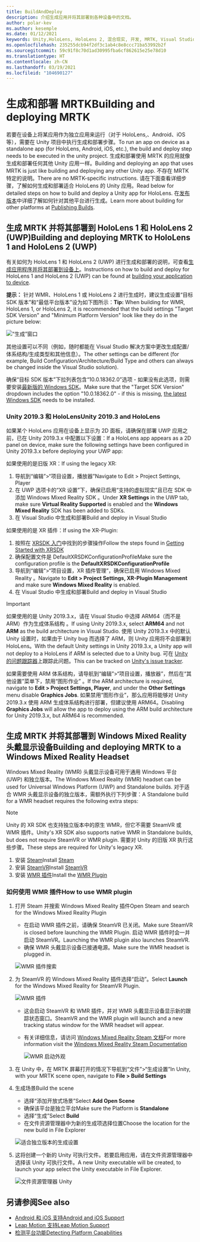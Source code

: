 ```yaml
---
title: BuildAndDeploy
description: 介绍生成应用并将其部署到各种设备中的文档。
author: polar-kev
ms.author: kesemple
ms.date: 01/12/2021
keywords: Unity,HoloLens, HoloLens 2, 混合现实, 开发, MRTK, Visual Studio, Android, IOS
ms.openlocfilehash: 235255dcb94f2df3c1ab4c8e8ccc71ba53992b2f
ms.sourcegitcommit: 59c91f8c70d1ad30995fba6cf862615e25e78d10
ms.translationtype: HT
ms.contentlocale: zh-CN
ms.lasthandoff: 03/19/2021
ms.locfileid: "104690127"
---
```

# <a name="building-and-deploying-mrtk"></a><span data-ttu-id="4aa90-104">生成和部署 MRTK</span><span class="sxs-lookup"><span data-stu-id="4aa90-104">Building and deploying MRTK</span></span>

<span data-ttu-id="4aa90-105">若要在设备上将某应用作为独立应用来运行（对于 HoloLens,、Android、iOS 等），需要在 Unity 项目中执行生成和部署步骤。</span><span class="sxs-lookup"><span data-stu-id="4aa90-105">To run an app on device as a standalone app (for HoloLens, Android, iOS, etc.), the build and deploy step needs to be executed in the unity project.</span></span> <span data-ttu-id="4aa90-106">生成和部署使用 MRTK 的应用就像生成和部署任何其他 Unity 应用一样。</span><span class="sxs-lookup"><span data-stu-id="4aa90-106">Building and deploying an app that uses MRTK is just like building and deploying any other Unity app.</span></span> <span data-ttu-id="4aa90-107">不存在 MRTK 特定的说明。</span><span class="sxs-lookup"><span data-stu-id="4aa90-107">There are no MRTK-specific instructions.</span></span> <span data-ttu-id="4aa90-108">请在下面查看详细步骤，了解如何生成和部署适合 HoloLens 的 Unity 应用。</span><span class="sxs-lookup"><span data-stu-id="4aa90-108">Read below for detailed steps on how to build and deploy a Unity app for HoloLens.</span></span>  <span data-ttu-id="4aa90-109">在[发布版本](https://docs.unity3d.com/Manual/PublishingBuilds.html)中详细了解如何针对其他平台进行生成。</span><span class="sxs-lookup"><span data-stu-id="4aa90-109">Learn more about building for other platforms at [Publishing Builds](https://docs.unity3d.com/Manual/PublishingBuilds.html).</span></span>

## <a name="building-and-deploying-mrtk-to-hololens-1-and-hololens-2-uwp"></a><span data-ttu-id="4aa90-110">生成 MRTK 并将其部署到 HoloLens 1 和 HoloLens 2 (UWP)</span><span class="sxs-lookup"><span data-stu-id="4aa90-110">Building and deploying MRTK to HoloLens 1 and HoloLens 2 (UWP)</span></span>

<span data-ttu-id="4aa90-111">有关如何为 HoloLens 1 和 HoloLens 2 (UWP) 进行生成和部署的说明，可查看[生成应用程序并将其部署到设备上](https://docs.microsoft.com/windows/mixed-reality/mrlearning-base-ch1#build-your-application-to-your-device)。</span><span class="sxs-lookup"><span data-stu-id="4aa90-111">Instructions on how to build and deploy for HoloLens 1 and HoloLens 2 (UWP) can be found at [building your application to device](https://docs.microsoft.com/windows/mixed-reality/mrlearning-base-ch1#build-your-application-to-your-device).</span></span>

<span data-ttu-id="4aa90-112">**提示：** 针对 WMR、HoloLens 1 或 HoloLens 2 进行生成时，建议生成设置“目标 SDK 版本”和“最低平台版本”设为如下图所示：</span><span class="sxs-lookup"><span data-stu-id="4aa90-112">**Tip:** When building for WMR, HoloLens 1, or HoloLens 2, it is recommended that the build settings "Target SDK Version" and "Minimum Platform Version" look like they do in the picture below:</span></span>

![“生成”窗口](../features/images/getting-started/BuildWindow.png)

<span data-ttu-id="4aa90-114">其他设置可以不同（例如，随时都能在 Visual Studio 解决方案中更改生成配置/体系结构/生成类型和其他信息）。</span><span class="sxs-lookup"><span data-stu-id="4aa90-114">The other settings can be different (for example, Build Configuration/Architecture/Build Type and others can always be changed inside the Visual Studio solution).</span></span>

<span data-ttu-id="4aa90-115">确保“目标 SDK 版本”下拉列表包含“10.0.18362.0”选项 - 如果没有此选项，则需要安装[最新版的 Windows SDK](https://developer.microsoft.com/windows/downloads/windows-10-sdk)。</span><span class="sxs-lookup"><span data-stu-id="4aa90-115">Make sure that the "Target SDK Version" dropdown includes the option "10.0.18362.0" - if this is missing, [the latest Windows SDK](https://developer.microsoft.com/windows/downloads/windows-10-sdk) needs to be installed.</span></span>

### <a name="unity-20193-and-hololens"></a><span data-ttu-id="4aa90-116">Unity 2019.3 和 HoloLens</span><span class="sxs-lookup"><span data-stu-id="4aa90-116">Unity 2019.3 and HoloLens</span></span>

<span data-ttu-id="4aa90-117">如果某个 HoloLens 应用在设备上显示为 2D 面板，请确保在部署 UWP 应用之前，已在 Unity 2019.3.x 中配置以下设置：</span><span class="sxs-lookup"><span data-stu-id="4aa90-117">If a HoloLens app appears as a 2D panel on device, make sure the following settings have been configured in Unity 2019.3.x before deploying your UWP app:</span></span>

<span data-ttu-id="4aa90-118">如果使用的是旧版 XR：</span><span class="sxs-lookup"><span data-stu-id="4aa90-118">If using the legacy XR:</span></span>

1. <span data-ttu-id="4aa90-119">导航到“编辑”>“项目设置，播放器”</span><span class="sxs-lookup"><span data-stu-id="4aa90-119">Navigate to Edit > Project Settings, Player</span></span>
1. <span data-ttu-id="4aa90-120">在 UWP 选项卡的“XR 设置”下，确保已启用“支持的虚拟现实”且已在 SDK 中添加 Windows Mixed Reality SDK  。</span><span class="sxs-lookup"><span data-stu-id="4aa90-120">Under **XR Settings** in the UWP tab, make sure **Virtual Reality Supported** is enabled and the **Windows Mixed Reality** SDK has been added to SDKs.</span></span>
1. <span data-ttu-id="4aa90-121">在 Visual Studio 中生成和部署</span><span class="sxs-lookup"><span data-stu-id="4aa90-121">Build and deploy in Visual Studio</span></span>

<span data-ttu-id="4aa90-122">如果使用的是 XR 插件：</span><span class="sxs-lookup"><span data-stu-id="4aa90-122">If using the XR-Plugin:</span></span>

1. <span data-ttu-id="4aa90-123">按照在 [XRSDK 入门](../configuration/getting-started-with-mrtk-and-xrsdk.md)中找到的步骤操作</span><span class="sxs-lookup"><span data-stu-id="4aa90-123">Follow the steps found in [Getting Started with XRSDK](../configuration/getting-started-with-mrtk-and-xrsdk.md)</span></span>
1. <span data-ttu-id="4aa90-124">确保配置文件是 DefaultXRSDKConfigurationProfile</span><span class="sxs-lookup"><span data-stu-id="4aa90-124">Make sure the configuration profile is the **DefaultXRSDKConfigurationProfile**</span></span>
1. <span data-ttu-id="4aa90-125">导航到“编辑”>“项目设置，XR 插件管理”，确保已启用 Windows Mixed Reality 。</span><span class="sxs-lookup"><span data-stu-id="4aa90-125">Navigate to **Edit > Project Settings, XR-Plugin Management** and make sure **Windows Mixed Reality** is enabled.</span></span>
1. <span data-ttu-id="4aa90-126">在 Visual Studio 中生成和部署</span><span class="sxs-lookup"><span data-stu-id="4aa90-126">Build and deploy in Visual Studio</span></span>

>[!IMPORTANT]
> <span data-ttu-id="4aa90-127">如果使用的是 Unity 2019.3.x，请在 Visual Studio 中选择 ARM64（而不是 ARM）作为生成体系结构 。</span><span class="sxs-lookup"><span data-stu-id="4aa90-127">If using Unity 2019.3.x, select **ARM64** and not **ARM** as the build architecture in Visual Studio.</span></span> <span data-ttu-id="4aa90-128">使用 Unity 2019.3.x 中的默认 Unity 设置时，如果由于 Unity bug 而选择了 ARM，则 Unity 应用将不会部署到 HoloLens。</span><span class="sxs-lookup"><span data-stu-id="4aa90-128">With the default Unity settings in Unity 2019.3.x, a Unity app will not deploy to a HoloLens if ARM is selected due to a Unity bug.</span></span> <span data-ttu-id="4aa90-129">可在 [Unity 的问题跟踪器](https://issuetracker.unity3d.com/issues/enabling-graphics-jobs-in-2019-dot-3-x-results-in-a-crash-or-nothing-rendering-on-hololens-2)上跟踪此问题。</span><span class="sxs-lookup"><span data-stu-id="4aa90-129">This can be tracked on [Unity's issue tracker](https://issuetracker.unity3d.com/issues/enabling-graphics-jobs-in-2019-dot-3-x-results-in-a-crash-or-nothing-rendering-on-hololens-2).</span></span>
>
> <span data-ttu-id="4aa90-130">如果需要使用 ARM 体系结构，请导航到“编辑”>“项目设置，播放器”，然后在“其他设置”菜单下，禁用“图形作业”  。</span><span class="sxs-lookup"><span data-stu-id="4aa90-130">If the ARM architecture is required, navigate to **Edit > Project Settings, Player**, and under the **Other Settings** menu disable **Graphics Jobs**.</span></span> <span data-ttu-id="4aa90-131">如果禁用“图形作业”，那么应用将能够对 Unity 2019.3.x 使用 ARM 生成体系结构进行部署，但建议使用 ARM64。</span><span class="sxs-lookup"><span data-stu-id="4aa90-131">Disabling **Graphics Jobs** will allow the app to deploy using the ARM build architecture for Unity 2019.3.x, but ARM64 is recommended.</span></span>

## <a name="building-and-deploying-mrtk-to-a-windows-mixed-reality-headset"></a><span data-ttu-id="4aa90-132">生成 MRTK 并将其部署到 Windows Mixed Reality 头戴显示设备</span><span class="sxs-lookup"><span data-stu-id="4aa90-132">Building and deploying MRTK to a Windows Mixed Reality Headset</span></span>

<span data-ttu-id="4aa90-133">Windows Mixed Reality (WMR) 头戴显示设备可用于通用 Windows 平台 (UWP) 和独立版本。</span><span class="sxs-lookup"><span data-stu-id="4aa90-133">The Windows Mixed Reality (WMR) headset can be used for Universal Windows Platform (UWP) and Standalone builds.</span></span>  <span data-ttu-id="4aa90-134">对于适合 WMR 头戴显示设备的独立版本，需额外执行下列步骤：</span><span class="sxs-lookup"><span data-stu-id="4aa90-134">A Standalone build for a WMR headset requires the following extra steps:</span></span>

> [!NOTE]
> <span data-ttu-id="4aa90-135">Unity 的 XR SDK 也支持独立版本中的原生 WMR，但它不需要 SteamVR 或 WMR 插件。</span><span class="sxs-lookup"><span data-stu-id="4aa90-135">Unity's XR SDK also supports native WMR in Standalone builds, but does not require SteamVR or WMR plugin.</span></span> <span data-ttu-id="4aa90-136">需要对 Unity 的旧版 XR 执行这些步骤。</span><span class="sxs-lookup"><span data-stu-id="4aa90-136">These steps are required for Unity's legacy XR.</span></span>

1. <span data-ttu-id="4aa90-137">安装 [Steam](https://store.steampowered.com/about/)</span><span class="sxs-lookup"><span data-stu-id="4aa90-137">Install [Steam](https://store.steampowered.com/about/)</span></span>
1. <span data-ttu-id="4aa90-138">安装 [SteamVR](https://store.steampowered.com/app/250820/SteamVR/)</span><span class="sxs-lookup"><span data-stu-id="4aa90-138">Install [SteamVR](https://store.steampowered.com/app/250820/SteamVR/)</span></span>
1. <span data-ttu-id="4aa90-139">安装 [WMR 插件](https://store.steampowered.com/app/719950/Windows_Mixed_Reality_for_SteamVR/)</span><span class="sxs-lookup"><span data-stu-id="4aa90-139">Install the [WMR Plugin](https://store.steampowered.com/app/719950/Windows_Mixed_Reality_for_SteamVR/)</span></span>

### <a name="how-to-use-wmr-plugin"></a><span data-ttu-id="4aa90-140">如何使用 WMR 插件</span><span class="sxs-lookup"><span data-stu-id="4aa90-140">How to use WMR plugin</span></span>

1. <span data-ttu-id="4aa90-141">打开 Steam 并搜索 Windows Mixed Reality 插件</span><span class="sxs-lookup"><span data-stu-id="4aa90-141">Open Steam and search for the Windows Mixed Reality Plugin</span></span>
    - <span data-ttu-id="4aa90-142">在启动 WMR 插件之前，请确保 SteamVR 已关闭。</span><span class="sxs-lookup"><span data-stu-id="4aa90-142">Make sure SteamVR is closed before launching the WMR Plugin.</span></span> <span data-ttu-id="4aa90-143">启动 WMR 插件时会一并启动 SteamVR。</span><span class="sxs-lookup"><span data-stu-id="4aa90-143">Launching the WMR plugin also launches SteamVR.</span></span>
    - <span data-ttu-id="4aa90-144">确保 WMR 头戴显示设备已接通电源。</span><span class="sxs-lookup"><span data-stu-id="4aa90-144">Make sure the WMR headset is plugged in.</span></span>

    ![WMR 插件搜索](../features/images/build-deploy/WMR/SteamSearchWMRPlugin.png)

1. <span data-ttu-id="4aa90-146">为 SteamVR 的 Windows Mixed Reality 插件选择“启动”。</span><span class="sxs-lookup"><span data-stu-id="4aa90-146">Select **Launch** for the Windows Mixed Reality for SteamVR Plugin.</span></span>

    ![WMR 插件](../features/images/build-deploy/WMR/WMRPlugin.png)

    - <span data-ttu-id="4aa90-148">这会启动 SteamVR 和 WMR 插件，并对 WMR 头戴显示设备显示新的跟踪状态窗口。</span><span class="sxs-lookup"><span data-stu-id="4aa90-148">SteamVR and the WMR plugin will launch and a new tracking status window for the WMR headset will appear.</span></span>
    - <span data-ttu-id="4aa90-149">有关详细信息，请访问 [Windows Mixed Reality Steam 文档](https://support.microsoft.com/help/4053622/windows-10-play-steamvr-games-in-windows-mixed-reality)</span><span class="sxs-lookup"><span data-stu-id="4aa90-149">For more information visit the [Windows Mixed Reality Steam Documentation](https://support.microsoft.com/help/4053622/windows-10-play-steamvr-games-in-windows-mixed-reality)</span></span>

        ![WMR 启动外观](../features/images/build-deploy/WMR/WMRPluginActive.png)

1. <span data-ttu-id="4aa90-151">在 Unity 中，在 MRTK 屏幕打开的情况下导航到“文件”>“生成设置”</span><span class="sxs-lookup"><span data-stu-id="4aa90-151">In Unity, with your MRTK scene open, navigate to **File > Build Settings**</span></span>

1. <span data-ttu-id="4aa90-152">生成场景</span><span class="sxs-lookup"><span data-stu-id="4aa90-152">Build the scene</span></span>
    - <span data-ttu-id="4aa90-153">选择“添加开放式场景”</span><span class="sxs-lookup"><span data-stu-id="4aa90-153">Select **Add Open Scene**</span></span>
    - <span data-ttu-id="4aa90-154">确保该平台是独立平台</span><span class="sxs-lookup"><span data-stu-id="4aa90-154">Make sure the Platform is **Standalone**</span></span>
    - <span data-ttu-id="4aa90-155">选择“生成”</span><span class="sxs-lookup"><span data-stu-id="4aa90-155">Select **Build**</span></span>
    - <span data-ttu-id="4aa90-156">在文件资源管理器中为新的生成项选择位置</span><span class="sxs-lookup"><span data-stu-id="4aa90-156">Choose the location for the new build in File Explorer</span></span>

    ![适合独立版本的生成设置](../features/images/build-deploy/WMR/BuildSettingsStandaloneUnity.png)

1. <span data-ttu-id="4aa90-158">这将创建一个新的 Unity 可执行文件。若要启用应用，请在文件资源管理器中选择该 Unity 可执行文件。</span><span class="sxs-lookup"><span data-stu-id="4aa90-158">A new Unity executable will be created, to launch your app select the Unity executable in File Explorer.</span></span>

    ![文件资源管理器 Unity](../features/images/build-deploy/WMR/FileExplorerUnityExe.png)

## <a name="see-also"></a><span data-ttu-id="4aa90-160">另请参阅</span><span class="sxs-lookup"><span data-stu-id="4aa90-160">See also</span></span>

- [<span data-ttu-id="4aa90-161">Android 和 iOS 支持</span><span class="sxs-lookup"><span data-stu-id="4aa90-161">Android and iOS Support</span></span>](../features/cross-platform/using-ar-foundation.md)
- [<span data-ttu-id="4aa90-162">Leap Motion 支持</span><span class="sxs-lookup"><span data-stu-id="4aa90-162">Leap Motion Support</span></span>](../features/cross-platform/leap-motion-mrtk.md)
- [<span data-ttu-id="4aa90-163">检测平台功能</span><span class="sxs-lookup"><span data-stu-id="4aa90-163">Detecting Platform Capabilities</span></span>](../features/cross-platform/detecting-platform-capabilities.md)
